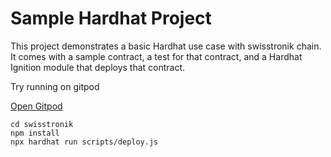 # Sample Hardhat Project

This project demonstrates a basic Hardhat use case with swisstronik chain. It comes with a sample contract, a test for that contract, and a Hardhat Ignition module that deploys that contract.

Try running on gitpod

[Open Gitpod](https://gitpod.io/#https://github.com/comunity-node/Labs "Labs")
```shell
cd swisstronik
npm install
npx hardhat run scripts/deploy.js
```
